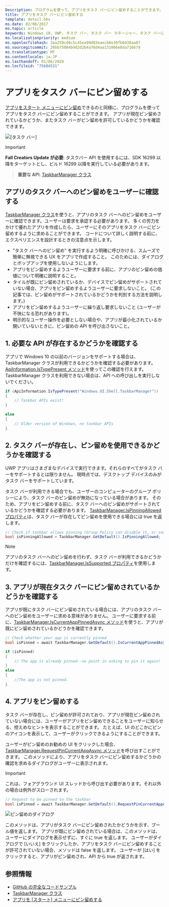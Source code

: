 ```yaml
---
Description: プログラムを使って、アプリをタスク バーにピン留めすることができます。また現在ピン留めされているかどうかを確認できます。
title: アプリをタスク バーにピン留めする
template: detail.hbs
ms.date: 02/08/2017
ms.topic: article
keywords: Windows 10, UWP, タスク バー、タスク バー マネージャー、タスク バーにピン留め、プライマリ タイル
ms.localizationpriority: medium
ms.openlocfilehash: 3aa259cd8c5c45ea99d83eaecb8e30fb0438aa8f
ms.sourcegitcommit: 26bb75084b9d2d2b4a76d4aa131066e8da716679
ms.translationtype: MT
ms.contentlocale: ja-JP
ms.lasthandoff: 01/06/2020
ms.locfileid: "75684531"
---
```

# <a name="pin-your-app-to-the-taskbar"></a>アプリをタスク バーにピン留めする

[アプリをスタート メニューにピン留め](tiles-and-notifications/primary-tile-apis.md)できるのと同様に、プログラムを使ってアプリをタスク バーにピン留めすることができます。 アプリが現在ピン留めされているかどうか、またタスク バーがピン留めを許可しているかどうかを確認できます。 

![[タスク バー]](images/taskbar/taskbar.png)

> [!IMPORTANT]
> **Fall Creators Update が必要**: タスクバー API を使用するには、SDK 16299 以降をターゲットとし、ビルド 16299 以降を実行している必要があります。

> **重要な API**: [TaskbarManager クラス](https://docs.microsoft.com/uwp/api/windows.ui.shell.taskbarmanager) 


## <a name="when-should-you-ask-the-user-to-pin-your-app-to-the-taskbar"></a>アプリのタスク バーへのピン留めをユーザーに確認する 

[TaskbarManager クラス](https://docs.microsoft.com/uwp/api/windows.ui.shell.taskbarmanager)を使うと、アプリのタスク バーへのピン留めをユーザーに確認できます。ユーザーは要求を承認する必要があります。 多くの労力をかけて優れたアプリを作成したら、ユーザーにそのアプリをタスク バーにピン留めするように求めることができます。 コードについて詳しく説明する前に、エクスペリエンスを設計するときの注意点を示します。

* "タスク バーへのピン留め" を実行するよう明確に呼びかける、スムーズで簡単に無視できる UX をアプリで作成すること。 このためには、ダイアログとポップアップを使用しないようにします。 
* アプリをピン留めするようユーザーに要求する前に、アプリのピン留めの価値について明確に説明すること。
* タイルが既にピン留めされているか、デバイスでピン留めがサポートされていない場合、アプリをピン留めするようユーザーに要求しないこと。 (この記事では、ピン留めがサポートされているかどうかを判別する方法を説明します。)
* アプリをピン留めするようユーザーに繰り返し要求しないこと (ユーザーが不快になる恐れがあります)。
* 明示的なユーザー操作を必要としない場合や、アプリが最小化されているか開いていないときに、ピン留めの API を呼び出さないこと。


## <a name="1-check-whether-the-required-apis-exist"></a>1. 必要な API が存在するかどうかを確認する

アプリで Windows 10 の以前のバージョンをサポートする場合は、TaskbarManager クラスが利用できるかどうかを確認する必要があります。 [ApiInformation.IsTypePresent メソッド](https://docs.microsoft.com/uwp/api/windows.foundation.metadata.apiinformation#Windows_Foundation_Metadata_ApiInformation_IsTypePresent_System_String_)を使ってこの確認を行えます。 TaskbarManager クラスを利用できない場合は、API への呼び出しを実行しないでください。

```csharp
if (ApiInformation.IsTypePresent("Windows.UI.Shell.TaskbarManager"))
{
    // Taskbar APIs exist!
}

else
{
    // Older version of Windows, no taskbar APIs
}
```


## <a name="2-check-whether-taskbar-is-present-and-allows-pinning"></a>2. タスク バーが存在し、ピン留めを使用できるかどうかを確認する

UWP アプリはさまざまなデバイスで実行できます。それらのすべてがタスク バーをサポートするとは限りません。 現時点では、デスクトップ デバイスのみがタスク バーをサポートしています。 

タスク バーが利用できる場合でも、ユーザーのコンピューターのグループ ポリシーにより、タスク バーのピン留めが無効になっている場合があります。 そのため、アプリをピン留めする前に、タスク バーへのピン留めがサポートされているかどうかを確認する必要があります。 [TaskbarManager.IsPinningAllowed プロパティ](https://docs.microsoft.com/uwp/api/windows.ui.shell.taskbarmanager.IsPinningAllowed)は、タスク バーが存在してピン留めを使用できる場合には true を返します。 

```csharp
// Check if taskbar allows pinning (Group Policy can disable it, or some device families don't have taskbar)
bool isPinningAllowed = TaskbarManager.GetDefault().IsPinningAllowed;
```

> [!NOTE]
> アプリのタスク バーへのピン留めを行わず、タスク バーが利用できるかどうかだけを確認するには、[TaskbarManager.IsSupported プロパティ](https://docs.microsoft.com/uwp/api/windows.ui.shell.taskbarmanager.IsSupported)を使用します。


## <a name="3-check-whether-your-app-is-currently-pinned-to-the-taskbar"></a>3. アプリが現在タスク バーにピン留めされているかどうかを確認する

アプリが既にタスク バーにピン留めされている場合には、アプリのタスク バーへのピン留めをユーザーに求める意味がありません。 ユーザーに要求する前に、[TaskbarManager.IsCurrentAppPinnedAsync メソッド](https://docs.microsoft.com/uwp/api/windows.ui.shell.taskbarmanager.IsCurrentAppPinnedAsync)を使うと、アプリが既にピン留めされているかどうかを確認できます。

```csharp
// Check whether your app is currently pinned
bool isPinned = await TaskbarManager.GetDefault().IsCurrentAppPinnedAsync();

if (isPinned)
{
    // The app is already pinned--no point in asking to pin it again!
}
else 
{
    //The app is not pinned. 
}
```


##  <a name="4-pin-your-app"></a>4. アプリをピン留めする

タスク バーが存在し、ピン留めが許可されており、アプリが現在ピン留めされていない場合には、ユーザーがアプリをピン留めできることをユーザーに知らせる、控えめなヒントを表示することができます。 たとえば、UI のどこかにピンのアイコンを表示して、ユーザーがクリックできるようにすることができます。 

ユーザーがピン留めのお勧めの UI をクリックした場合、[TaskbarManager.RequestPinCurrentAppAsync メソッド](https://docs.microsoft.com/uwp/api/windows.ui.shell.taskbarmanager.RequestPinCurrentAppAsync)を呼び出すことができます。 このメソッドにより、アプリをタスク バーにピン留めするかどうかの確認を求めるダイアログがユーザーに表示されます。

> [!IMPORTANT]
> これは、フォアグラウンド UI スレッドから呼び出す必要があります。それ以外の場合は例外がスローされます。

```csharp
// Request to be pinned to the taskbar
bool isPinned = await TaskbarManager.GetDefault().RequestPinCurrentAppAsync();
```

![ピン留めのダイアログ](images/taskbar/pin-dialog.png)

このメソッドは、アプリがタスク バーにピン留めされたかどうかを示す、ブール値を返します。 アプリが既にピン留めされている場合は、このメソッドは、ユーザーにダイアログを表示せずに、すぐに true を返します。 ユーザーがダイアログで [いいえ] をクリックしたか、アプリをタスク バーにピン留めすることが許可されていない場合、メソッドは false を返します。 ユーザーが [はい] をクリックすると、アプリがピン留めされ、API から true が返されます。


## <a name="resources"></a>参照情報

* [GitHub の完全なコードサンプル](https://github.com/WindowsNotifications/quickstart-pin-to-taskbar)
* [TaskbarManager クラス](https://docs.microsoft.com/uwp/api/windows.ui.shell.taskbarmanager)
* [アプリを [スタート] メニューにピン留めする](tiles-and-notifications/primary-tile-apis.md)